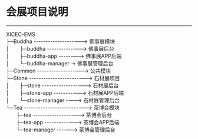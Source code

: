 # 会展项目说明

---

XICEC-EMS  
├─Buddha --------------------> 佛事展模块  
│　　├─buddha --------------> 佛事展后台  
│　　├─buddha-app --------> 佛事展APP后端  
│　　└─buddha-manager -> 佛事展管理后台  
├─Common -------------------> 公共模块  
├─Stone ------------------------> 石材展项目  
│　　├─stone ------------------> 石材展后台  
│　　├─stone-app -----------> 石材展APP后端  
│　　└─stone-manager ----> 石材展管理后台  
└─Tea --------------------------> 茶博会模块  
　　├─tea -------------------> 茶博会后台  
　　├─tea-app -------------> 茶博会APP后端  
　　└─tea-manager ------> 茶博会管理后台  
